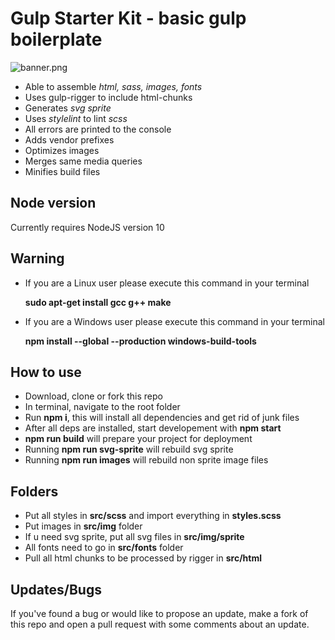 # Gulp Starter Kit - basic gulp boilerplate

![banner.png](https://cdn.rawgit.com/axZerk/gulp-starter-kit/741020f0/banner.png)

- Able to assemble _html, sass, images, fonts_
- Uses gulp-rigger to include html-chunks
- Generates _svg sprite_
- Uses _stylelint_ to lint _scss_
- All errors are printed to the console
- Adds vendor prefixes
- Optimizes images
- Merges same media queries
- Minifies build files

## Node version

Currently requires NodeJS version 10

## Warning

- If you are a Linux user please execute this command in your terminal

  **sudo apt-get install gcc g++ make**

- If you are a Windows user please execute this command in your terminal

  **npm install --global --production windows-build-tools**

## How to use

- Download, clone or fork this repo
- In terminal, navigate to the root folder
- Run **npm i**, this will install all dependencies and get rid of junk files
- After all deps are installed, start developement with **npm start**
- **npm run build** will prepare your project for deployment
- Running **npm run svg-sprite** will rebuild svg sprite
- Running **npm run images** will rebuild non sprite image files

## Folders

- Put all styles in **src/scss** and import everything in **styles.scss**
- Put images in **src/img** folder
- If u need svg sprite, put all svg files in **src/img/sprite**
- All fonts need to go in **src/fonts** folder
- Pull all html chunks to be processed by rigger in **src/html**

## Updates/Bugs

If you've found a bug or would like to propose an update, make a fork of this repo and open a pull request with some comments about an update.
